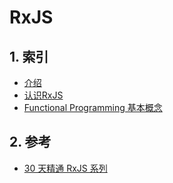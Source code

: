  # RxJS

## 1. 索引

* [介绍](./介绍.md)
* [认识RxJS](./认识RxJS.md)
* [Functional Programming 基本概念](./函数式编程.md)
## 2. 参考

* [30 天精通 RxJS 系列](https://ithelp.ithome.com.tw/users/20103367/ironman/1199)
